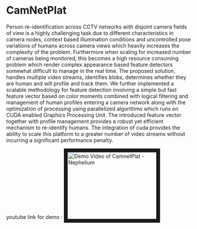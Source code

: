 # CamNetPlat

Person re-identification across CCTV networks with disjoint camera fields of view is a highly challenging task due to different characteristics in camera nodes, context based illumination conditions and uncontrolled pose variations of humans across camera views which heavily increases the complexity of the problem. Furthermore when scaling for increased number of cameras being monitored, this becomes a high resource consuming problem which render complex appearance based feature detectors somewhat difficult to manage in the real time. The proposed solution, handles multiple video streams, identifies blobs, determines whether they are human and will profile and track them. We further implemented a scalable methodology for feature detection involving a simple but fast feature vector based on color moments combined with logical filtering and management of human profiles entering a camera network along with the optimization of processing using parallelized algorithms which runs on CUDA enabled Graphics Processing Unit. The introduced feature vector together with profile management provides a robust yet efficient mechanism to re-identify humans. The integration of cuda provides the ability to scale this platform to a greater number of video streams without incurring a significant performance penalty.

youtube link for demo : <a href="http://www.youtube.com/watch?feature=player_embedded&v=t4Uz9LWimzA
" target="_blank"><img src="http://img.youtube.com/vi/t4Uz9LWimzA/0.jpg" 
alt="Demo Video of CamnetPlat - Nephelium" width="240" height="180" border="10" /></a> 
